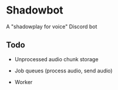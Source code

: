 # Shadowbot

A "shadowplay for voice" Discord bot 

## Todo

* Unprocessed audio chunk storage

* Job queues (process audio, send audio)

* Worker
